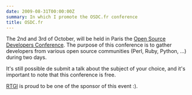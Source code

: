 ```yaml
---
date: 2009-08-31T00:00:00Z
summary: In which I promote the OSDC.fr conference
title: OSDC.fr
---
```


The 2nd and 3rd of October, will be held in Paris the <a href="http://act.osdc.fr/osdc2009fr/">Open Source Developers Conference</a>. The purpose of this conference is to gather developers from various open source communities (Perl, Ruby, Python, ...) during two days.

It's still possible de submit a talk about the subject of your choice, and it's important to note that this conference is free.

<a href="http://rtgi.fr">RTGI</a> is proud to be one of the sponsor of this event :).
